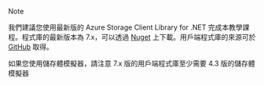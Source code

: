 > [!NOTE]
> 我們建議您使用最新版的 Azure Storage Client Library for .NET 完成本教學課程。程式庫的最新版本為 7.x，可以透過 [Nuget](https://www.nuget.org/packages/WindowsAzure.Storage/) 上下載。用戶端程式庫的來源可於 [GitHub](https://github.com/Azure/azure-storage-net) 取得。
> 
> 如果您使用儲存體模擬器，請注意 7.x 版的用戶端程式庫至少需要 4.3 版的儲存體模擬器
> 
> 

<!---HONumber=AcomDC_0420_2016-->